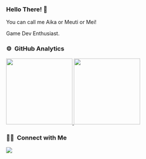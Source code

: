 ### Hello There! 👋 

You can call me Aika or Meuti or Mei!  

Game Dev Enthusiast. 

### ⚙️ &nbsp;GitHub Analytics

<p align="left">
<a href="https://github.com/AikaMinami">
  <img height="180em" src="https://github-readme-stats.vercel.app/api?username=AikaMinami&show_icons=true&theme=algolia&include_all_commits=true&count_private=true"/>
  <img height="180em" src="https://github-readme-stats.vercel.app/api/top-langs/?username=AikaMinami&layout=compact&langs_count=8&theme=algolia"/>
</a>
</p>

### 🤝🏻 &nbsp;Connect with Me

<p align="left">
<a href="mailto:aikatan.aikachan@gmail.com"><img src="https://img.shields.io/badge/-aikatan.aikachan@gmail.com-D14836?style=flat&logo=Gmail&logoColor=white"/></a>
</p>
